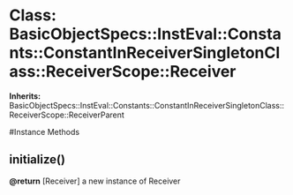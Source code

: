 # Class: BasicObjectSpecs::InstEval::Constants::ConstantInReceiverSingletonClass::ReceiverScope::Receiver
**Inherits:** BasicObjectSpecs::InstEval::Constants::ConstantInReceiverSingletonClass::ReceiverScope::ReceiverParent
    




#Instance Methods
## initialize() [](#method-i-initialize)

**@return** [Receiver] a new instance of Receiver

